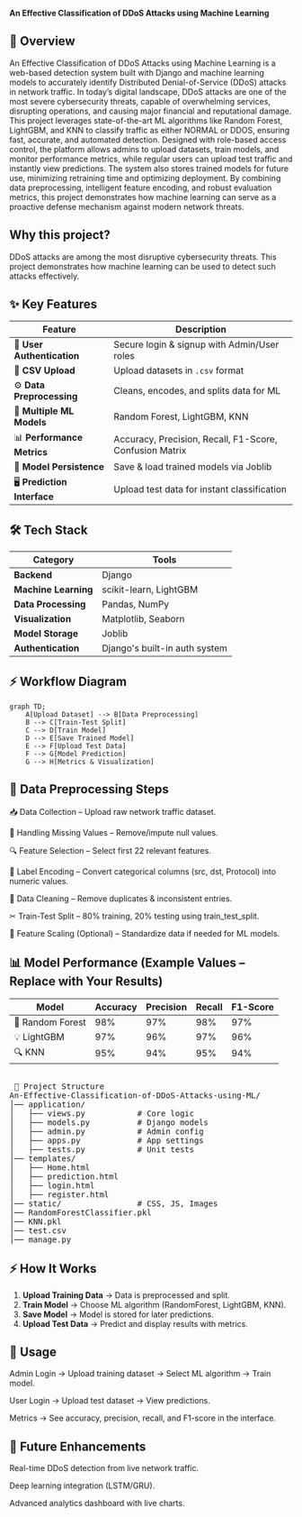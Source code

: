 **An Effective Classification of DDoS Attacks using Machine Learning**

## 📖 Overview
An Effective Classification of DDoS Attacks using Machine Learning is a web-based detection system built with Django and machine learning models to accurately identify Distributed Denial-of-Service (DDoS) attacks in network traffic.
In today’s digital landscape, DDoS attacks are one of the most severe cybersecurity threats, capable of overwhelming services, disrupting operations, and causing major financial and reputational damage. This project leverages state-of-the-art ML algorithms like Random Forest, LightGBM, and KNN to classify traffic as either NORMAL or DDOS, ensuring fast, accurate, and automated detection.
Designed with role-based access control, the platform allows admins to upload datasets, train models, and monitor performance metrics, while regular users can upload test traffic and instantly view predictions. The system also stores trained models for future use, minimizing retraining time and optimizing deployment.
By combining data preprocessing, intelligent feature encoding, and robust evaluation metrics, this project demonstrates how machine learning can serve as a proactive defense mechanism against modern network threats.

## Why this project?
DDoS attacks are among the most disruptive cybersecurity threats. This project demonstrates how machine learning can be used to detect such attacks effectively.

## ✨ Key Features
| Feature | Description |
|---------|-------------|
| 🔐 **User Authentication** | Secure login & signup with Admin/User roles |
| 📂 **CSV Upload** | Upload datasets in `.csv` format |
| ⚙ **Data Preprocessing** | Cleans, encodes, and splits data for ML |
| 🤖 **Multiple ML Models** | Random Forest, LightGBM, KNN |
| 📊 **Performance Metrics** | Accuracy, Precision, Recall, F1-Score, Confusion Matrix |
| 💾 **Model Persistence** | Save & load trained models via Joblib |
| 🖥 **Prediction Interface** | Upload test data for instant classification |

## 🛠 Tech Stack
| Category | Tools |
|----------|-------|
| **Backend** | Django |
| **Machine Learning** | scikit-learn, LightGBM |
| **Data Processing** | Pandas, NumPy |
| **Visualization** | Matplotlib, Seaborn |
| **Model Storage** | Joblib |
| **Authentication** | Django's built-in auth system |


## ⚡ Workflow Diagram
```mermaid
graph TD;
    A[Upload Dataset] --> B[Data Preprocessing]
    B --> C[Train-Test Split]
    C --> D[Train Model]
    D --> E[Save Trained Model]
    E --> F[Upload Test Data]
    F --> G[Model Prediction]
    G --> H[Metrics & Visualization]
```


## 🧹 Data Preprocessing Steps
📥 Data Collection – Upload raw network traffic dataset.

🧾 Handling Missing Values – Remove/impute null values.

🔍 Feature Selection – Select first 22 relevant features.

🔢 Label Encoding – Convert categorical columns (src, dst, Protocol) into numeric values.

🧹 Data Cleaning – Remove duplicates & inconsistent entries.

✂ Train-Test Split – 80% training, 20% testing using train_test_split.

📏 Feature Scaling (Optional) – Standardize data if needed for ML models.


## 📊 Model Performance (Example Values – Replace with Your Results)

| Model            | Accuracy | Precision | Recall | F1-Score |
|------------------|----------|-----------|--------|----------|
| 🌲 Random Forest | 98%      | 97%       | 98%    | 97%      |
| 💡 LightGBM      | 97%      | 96%       | 97%    | 96%      |
| 🔍 KNN           | 95%      | 94%       | 95%    | 94%      |


<pre> 
 📂 Project Structure
An-Effective-Classification-of-DDoS-Attacks-using-ML/
│── application/
│   ├── views.py           # Core logic
│   ├── models.py          # Django models
│   ├── admin.py           # Admin config
│   ├── apps.py            # App settings
│   ├── tests.py           # Unit tests
│── templates/
│   ├── Home.html
│   ├── prediction.html
│   ├── login.html
│   ├── register.html
│── static/                # CSS, JS, Images
│── RandomForestClassifier.pkl
│── KNN.pkl
│── test.csv
│── manage.py
</pre> 


## ⚡ How It Works
1. **Upload Training Data** → Data is preprocessed and split.
2. **Train Model** → Choose ML algorithm (RandomForest, LightGBM, KNN).
3. **Save Model** → Model is stored for later predictions.
4. **Upload Test Data** → Predict and display results with metrics.


## 📌 Usage
Admin Login → Upload training dataset → Select ML algorithm → Train model.

User Login → Upload test dataset → View predictions.

Metrics → See accuracy, precision, recall, and F1-score in the interface.

## 🔮 Future Enhancements
Real-time DDoS detection from live network traffic.

Deep learning integration (LSTM/GRU).

Advanced analytics dashboard with live charts.

